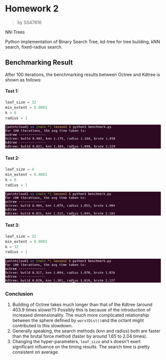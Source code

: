 # Homework 2

> by SS47816

NN-Trees

Python implementation of Binary Search Tree, kd-tree for tree building, kNN search, fixed-radius search.



## Benchmarking Result

After 100 iterations, the benchmarking results between Octree and Kdtree is shown as follows:

#### Test 1:

```python
leaf_size = 32
min_extent = 0.0001
k = 8
radius = 1
```

![result-1](pics/result-1.png)

#### Test 2:

```python
leaf_size = 4
min_extent = 0.0001
k = 8
radius = 1
```

![result-2](pics/result-2.png)

#### Test 3:

```python
leaf_size = 32
min_extent = 0.0001
k = 32
radius = 1
```

![result-3](pics/result-3.png)

### 

### Conclusion

1. Building of Octree takes much longer than that of the Kdtree (around 403.9 times slower?!) Possibly this is because of the introduction of increased dimensionality. The much more complicated relationship between the sphere defined by  `worstDist()`and the octant might contributed to this slowdown.
2. Generally speaking, the search methods (knn and radius) both are faster than the brutal force method (faster by around 1.65 to 2.04 times).
3. Changing the hyper-parameters, `leaf_size` and `k` doesn't exert significant influence on the timing results. The search time is pretty consistent on average.